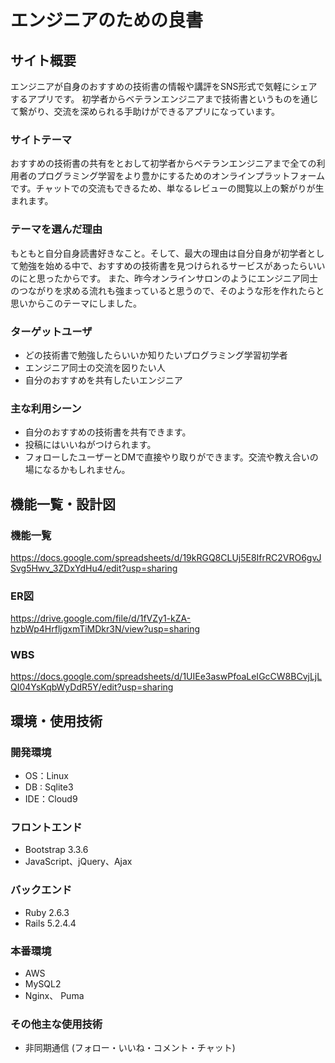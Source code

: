 # エンジニアのための良書


## サイト概要
エンジニアが自身のおすすめの技術書の情報や講評をSNS形式で気軽にシェアするアプリです。 初学者からベテランエンジニアまで技術書というものを通じて繋がり、交流を深められる手助けができるアプリになっています。

### サイトテーマ
おすすめの技術書の共有をとおして初学者からベテランエンジニアまで全ての利用者のプログラミング学習をより豊かにするためのオンラインプラットフォームです。チャットでの交流もできるため、単なるレビューの閲覧以上の繋がりが生まれます。

### テーマを選んだ理由
もともと自分自身読書好きなこと。そして、最大の理由は自分自身が初学者として勉強を始める中で、おすすめの技術書を見つけられるサービスがあったらいいのにと思ったからです。
また、昨今オンラインサロンのようにエンジニア同士のつながりを求める流れも強まっていると思うので、そのような形を作れたらと思いからこのテーマにしました。

### ターゲットユーザ
- どの技術書で勉強したらいいか知りたいプログラミング学習初学者
- エンジニア同士の交流を図りたい人
- 自分のおすすめを共有したいエンジニア


### 主な利用シーン
- 自分のおすすめの技術書を共有できます。
- 投稿にはいいねがつけられます。
- フォローしたユーザーとDMで直接やり取りができます。交流や教え合いの場になるかもしれません。

## 機能一覧・設計図
### 機能一覧
https://docs.google.com/spreadsheets/d/19kRGQ8CLUj5E8IfrRC2VRO6gvJSvg5Hwv_3ZDxYdHu4/edit?usp=sharing

### ER図
https://drive.google.com/file/d/1fVZy1-kZA-hzbWp4HrfljgxmTiMDkr3N/view?usp=sharing

### WBS
https://docs.google.com/spreadsheets/d/1UIEe3aswPfoaLeIGcCW8BCvjLjLQI04YsKqbWyDdR5Y/edit?usp=sharing


## 環境・使用技術
### 開発環境
- OS：Linux
- DB : Sqlite3
- IDE：Cloud9

### フロントエンド
- Bootstrap 3.3.6
- JavaScript、jQuery、Ajax

### バックエンド
- Ruby 2.6.3
- Rails 5.2.4.4

### 本番環境
- AWS
- MySQL2
- Nginx、 Puma


### その他主な使用技術
- 非同期通信 (フォロー・いいね・コメント・チャット)

